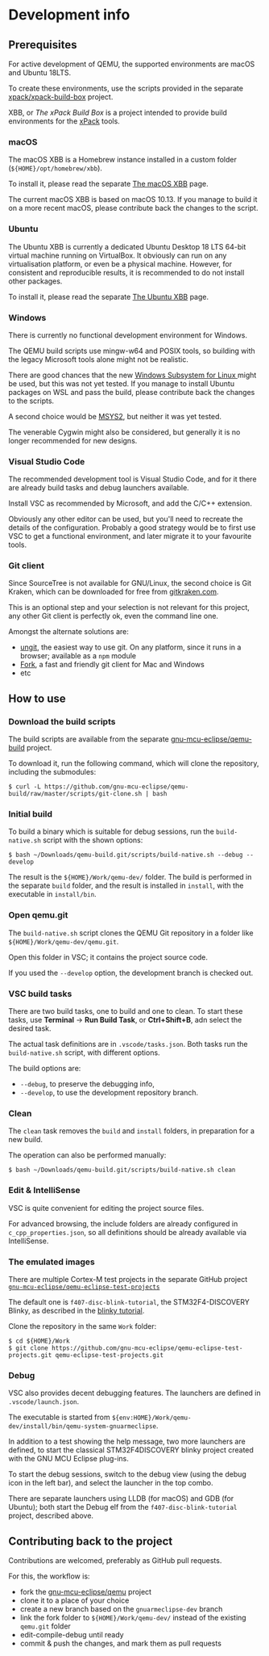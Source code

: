 # Development info

## Prerequisites

For active development of QEMU, the supported environments are macOS and 
Ubuntu 18LTS.

To create these environments, use the scripts provided in the separate
[xpack/xpack-build-box](https://github.com/xpack/xpack-build-box) project.

XBB, or _The xPack Build Box_ is a project intended to provide 
build environments for the [xPack](https://github.com/xpack) tools.

### macOS

The macOS XBB is a Homebrew instance installed in a 
custom folder (`${HOME}/opt/homebrew/xbb`).

To install it, please read the separate
[The macOS XBB](https://github.com/xpack/xpack-build-box/tree/master/macos) 
page.

The current macOS XBB is based on macOS 10.13. If you manage to build
it on a more recent macOS, please contribute back the changes to the script.

### Ubuntu

The Ubuntu XBB is currently a dedicated Ubuntu Desktop 18 LTS 64-bit virtual 
machine running on VirtualBox. It obviously can run on any virtualisation
platform, or even be a physical machine. However, for consistent and 
reproducible results, it is recommended to do not install other packages.

To install it, please read the separate
[The Ubuntu XBB](https://github.com/xpack/xpack-build-box/tree/master/ubuntu) 
page.

### Windows

There is currently no functional development environment for Windows.

The QEMU build scripts use mingw-w64 and POSIX tools, so building with
the legacy Microsoft tools alone might not be realistic.

There are good chances that the new 
[Windows Subsystem for Linux ](https://docs.microsoft.com/en-us/windows/wsl/install-win10)
might be used, but this was not yet tested. If you manage to install
Ubuntu packages on WSL and pass the build, please contribute back the 
changes to the scripts.

A second choice would be [MSYS2](https://www.msys2.org), but neither it
was yet tested. 

The venerable Cygwin might also be considered, but generally it is no longer
recommended for new designs.

### Visual Studio Code

The recommended development tool is Visual Studio Code, and for it
there are already build tasks and debug launchers available.

Install VSC as recommended by Microsoft, and add the C/C++ extension.

Obviously any other editor can be used, but you'll need to recreate 
the details of the configuration. Probably a good strategy would be
to first use VSC to get a functional environment, and later migrate
it to your favourite tools.

### Git client

Since SourceTree is not available for GNU/Linux, the second choice is
Git Kraken, which can be downloaded for free from 
[gitkraken.com](https://www.gitkraken.com/download).

This is an optional step and your selection is not relevant for this
project, any other Git client is perfectly ok, even the command line one.

Amongst the alternate solutions are:

- [ungit](https://www.npmjs.com/package/ungit), the easiest way to use git. 
  On any platform, since it runs in a browser; available as a `npm` module
- [Fork](https://git-fork.com), a fast and friendly git client for Mac 
  and Windows 
- etc

## How to use

### Download the build scripts

The build scripts are available from the separate
[gnu-mcu-eclipse/qemu-build](https://github.com/gnu-mcu-eclipse/qemu-build) 
project.

To download it, run the following command, which will clone the repository,
including the submodules:

```console
$ curl -L https://github.com/gnu-mcu-eclipse/qemu-build/raw/master/scripts/git-clone.sh | bash
```

### Initial build

To build a binary which is suitable for debug sessions, run the 
`build-native.sh` script with the shown options:

```console
$ bash ~/Downloads/qemu-build.git/scripts/build-native.sh --debug --develop
```

The result is the `${HOME}/Work/qemu-dev/` folder. The build 
is performed in the separate `build` folder, and the result is installed 
in `install`, with the executable in `install/bin`.

### Open qemu.git

The `build-native.sh` script clones the QEMU Git repository in a
folder like `${HOME}/Work/qemu-dev/qemu.git`.

Open this folder in VSC; it contains the project source code.

If you used the `--develop` option, the development branch is checked out.

### VSC build tasks

There are two build tasks, one to build and one to clean.
To start these tasks, use **Terminal** -> **Run Build Task**, or 
**Ctrl+Shift+B**, adn select the desired task.

The actual task definitions are in `.vscode/tasks.json`. Both tasks run the 
`build-native.sh` script, with different options.

The build options are:

- `--debug`, to preserve the debugging info,
- `--develop`, to use the development repository branch.

### Clean

The `clean` task removes the `build` and `install` folders, in preparation for
a new build.

The operation can also be performed manually:

```console
$ bash ~/Downloads/qemu-build.git/scripts/build-native.sh clean
```

### Edit & IntelliSense

VSC is quite convenient for editing the project source files.

For advanced browsing, the include folders are already configured
in `c_cpp_properties.json`, so all definitions should be already
available via IntelliSense.

### The emulated images

There are multiple Cortex-M test projects in the separate GitHub project 
[`gnu-mcu-eclipse/qemu-eclipse-test-projects`](https://github.com/gnu-mcu-eclipse/qemu-eclipse-test-projects.git)

The default one is `f407-disc-blink-tutorial`, the STM32F4-DISCOVERY Blinky, 
as described in the 
[blinky tutorial](https://gnu-mcu-eclipse.github.io/tutorials/blinky-arm/).

Clone the repository in the same `Work` folder:

```console
$ cd ${HOME}/Work
$ git clone https://github.com/gnu-mcu-eclipse/qemu-eclipse-test-projects.git qemu-eclipse-test-projects.git
```

### Debug

VSC also provides decent debugging features. The launchers are
defined in `.vscode/launch.json`.

The executable is started from `${env:HOME}/Work/qemu-dev/install/bin/qemu-system-gnuarmeclipse`.

In addition to a test showing the help message, two more launchers
are defined, to start the classical STM32F4DISCOVERY blinky project
created with the GNU MCU Eclipse plug-ins.

To start the debug sessions, switch to the debug view (using the debug
icon in the left bar), and select the launcher in the top combo.

There are separate launchers using LLDB (for macOS) and GDB (for Ubuntu);
both start the Debug elf from the `f407-disc-blink-tutorial` project,
described above.

## Contributing back to the project

Contributions are welcomed, preferably as GitHub pull requests.

For this, the workflow is:

- fork the [gnu-mcu-eclipse/qemu](https://github.com/gnu-mcu-eclipse/qemu) 
project
- clone it to a place of your choice
- create a new branch based on the `gnuarmeclipse-dev` branch
- link the fork folder to `${HOME}/Work/qemu-dev/` instead of the 
  existing `qemu.git` folder
- edit-compile-debug until ready
- commit & push the changes, and mark them as pull requests
